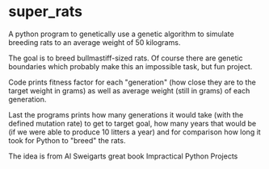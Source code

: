 # super_rats
A python program to genetically use a genetic algorithm to simulate breeding rats to an average weight of 50 kilograms.

The goal is to breed bullmastiff-sized rats. Of course there are genetic boundaries which probably make this an impossible task, but fun project.
 
Code prints fitness factor for each "generation" (how close they are to the target weight in grams) as well as average weight (still in grams) of each generation.

Last the programs prints how many generations it would take (with the defined mutation rate) to get to target goal, how many years that would be (if we were able to produce 10 litters a year) and for comparison how long it took for Python to "breed" the rats.

The idea is from Al Sweigarts great book Impractical Python Projects 
